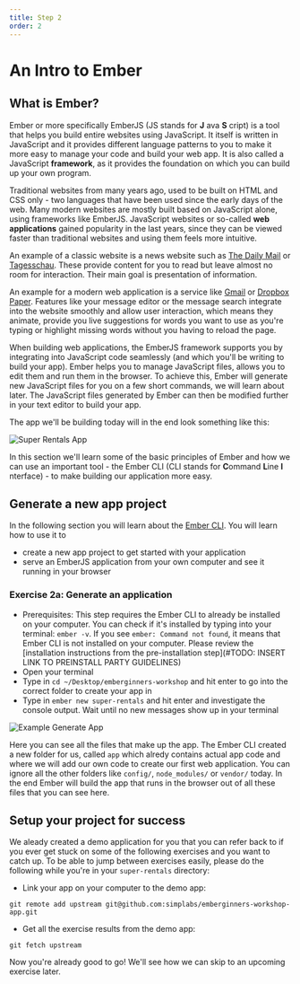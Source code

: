 ```yaml
---
title: Step 2
order: 2
---
```


# An Intro to Ember

## What is Ember?

Ember or more specifically EmberJS (JS stands for **J** ava **S** cript) is a tool that helps you build entire websites using JavaScript. It itself is written in JavaScript and it provides different language patterns to you to make it more easy to manage your code and build your web app. It is also called a JavaScript **framework**, as it provides the foundation on which you can build up your own program.


Traditional websites from many years ago, used to be built on HTML and CSS only - two languages that have been used since the early days of the web. Many modern websites are mostly built based on JavaScript alone, using frameworks like EmberJS. JavaScript websites or so-called **web applications** gained popularity in the last years, since they can be viewed faster than traditional websites and using them feels more intuitive.

An example of a classic website is a news website such as [The Daily Mail](https://www.dailymail.co.uk) or [Tagesschau](https://www.tagesschau.de). These provide content for you to read but leave almost no room for interaction. Their main goal is presentation of information.

An example for a modern web application is a service like [Gmail](https://gmail.com) or [Dropbox Paper](https://paper.dropbox.com).
Features like your message editor or the message search integrate into the website smoothly and allow user interaction, which means they animate, provide you live suggestions for words you want to use as you're typing or highlight missing words without you having to reload the page.

When building web applications, the EmberJS framework supports you by integrating into JavaScript code seamlessly (and which you'll be writing to build your app).
Ember helps you to manage JavaScript files, allows you to edit them and run them in the browser. To achieve this, Ember will generate new JavaScript files for you on a few short commands, we will learn about later. The JavaScript files generated by Ember can then be modified further in your text editor to build your app.

The app we'll be building today will in the end look something like this:

![Super Rentals App](/images/super_rentals_demo.png)

In this section we'll learn some of the basic principles of Ember and how we can use an important tool - the Ember CLI (CLI stands for **C**ommand **L**ine **I** nterface) - to make building our application more easy.

## Generate a new app project

In the following section you will learn about the [Ember CLI](https://cli.emberjs.com/release/). You will learn how to use it to

- create a new app project to get started with your application
- serve an EmberJS application from your own computer and see it running in your browser

### Exercise 2a: Generate an application

- Prerequisites: This step requires the Ember CLI to already be installed on your computer. You can check if it's installed by typing into your terminal: `ember -v`. If you see `ember: Command not found`, it means that Ember CLI is not installed on your computer. Please review the [installation instructions from the pre-installation step](#TODO: INSERT LINK TO PREINSTALL PARTY GUIDELINES)
- Open your terminal
- Type in `cd ~/Desktop/emberginners-workshop` and hit enter to go into the correct folder to create your app in
- Type in `ember new super-rentals` and hit enter and investigate the console output. Wait until no new messages show up in your terminal

![Example Generate App](/images/ember_demo-2a.gif)

Here you can see all the files that make up the app. The Ember CLI created a new folder for us, called  `app` which alredy contains actual app code and where we will add our own code to create our first web application. You can ignore all the other folders like `config/`, `node_modules/` or `vendor/` today. In the end Ember will build the app that runs in the browser out of all these files that you can see here.

## Setup your project for success

We aleady created a demo application for you that you can refer back to if you ever get stuck on some of the following exercises and you want to catch up. To be able to jump between exercises easily, please do the following while you're in your `super-rentals` directory:

- Link your app on your computer to the demo app:

```
git remote add upstream git@github.com:simplabs/emberginners-workshop-app.git
```

- Get all the exercise results from the demo app:

```
git fetch upstream
```

Now you're already good to go! We'll see how we can skip to an upcoming exercise later.
